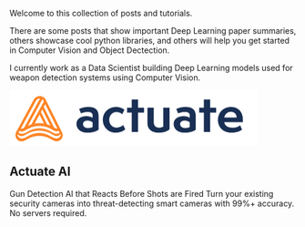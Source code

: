 Welcome to this collection of posts and tutorials.

There are some posts that show important Deep Learning paper summaries, others showcase cool python libraries, and others will help you get started in Computer Vision and Object Dectection. 


I currently work as a Data Scientist building Deep Learning models used for weapon detection systems using Computer Vision. 


![Actuate AI](/images/logo.png "Actuate AI")



## Actuate AI

Gun Detection AI that Reacts Before Shots are Fired
Turn your existing security cameras into threat-detecting smart cameras with 99%+ accuracy. No servers required.
